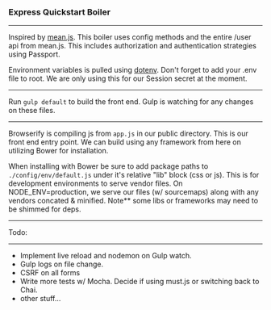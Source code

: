 ### Express Quickstart Boiler
***

Inspired by [mean.js](meanjs.org).  This boiler uses config methods and the entire /user api from mean.js.  This includes authorization and authentication strategies using Passport.

Environment variables is pulled using [dotenv](https://www.npmjs.org/package/dotenv).  Don't forget to add your .env file to root.  We are only using this for our Session secret at the moment.

***
Run `gulp default` to build the front end.  Gulp is watching for any changes on these files.  
***

Browserify is compiling js from `app.js` in our public directory.  This is our front end entry point.  We can build using any framework from here on utilizing Bower for installation.  

When installing with Bower be sure to add package paths to `./config/env/default.js` under it's relative "lib" block (css or js).  This is for development environments to serve vendor files.  On NODE_ENV=production, we serve our files (w/ sourcemaps) along with any vendors concated & minified.  Note** some libs or frameworks may need to be shimmed for deps.

***
Todo:
***
* Implement live reload and nodemon on Gulp watch.
* Gulp logs on file change.
* CSRF on all forms
* Write more tests w/ Mocha.  Decide if using must.js or switching back to Chai.
* other stuff...
